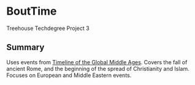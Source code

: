 # BoutTime
Treehouse Techdegree Project 3

## Summary
Uses events from [Timeline of the Global Middle Ages](https://en.wikipedia.org/wiki/Timeline_of_the_Global_Middle_Ages). Covers the fall of ancient Rome, and the beginning of the spread of Christianity and Islam. Focuses on European and Middle Eastern events.
